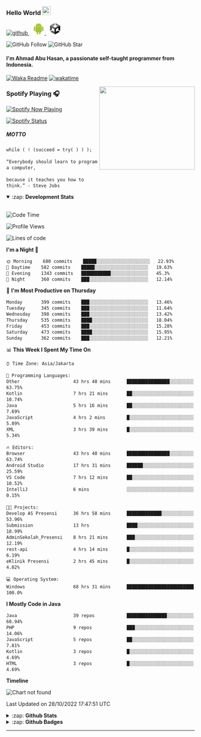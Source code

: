 ### Hello World <img src="https://github.com/eby8zevin/eby8zevin/blob/main/assets/Hi.gif"  width="23" height="23">

<p align="left">
  <a href="https://github.com/eby8zevin" target="_blank">
    <img src="https://github.com/eby8zevin/eby8zevin/blob/main/assets/GitHub.png" alt="github" width="33" height="33"/>
  </a>
  &nbsp;
  <a href="https://github.com/eby8zevin/QRBarcode" target="_blank">
    <img src="https://raw.githubusercontent.com/devicons/devicon/master/icons/android/android-plain.svg" alt="android" width="33" height="33"/>
  </a>
  &nbsp;
  <a href="https://github.com/eby8zevin/unity-ARMarker" target="_blank">
    <img src="https://raw.githubusercontent.com/devicons/devicon/master/icons/unity/unity-original.svg" alt="unity" width="33" height="33"/>
  </a>
</p>

![GitHub Follow](https://img.shields.io/github/followers/eby8zevin.svg?style=social&label=Follow)
![GitHub Star](https://img.shields.io/github/stars/eby8zevin?affiliations=OWNER%2CCOLLABORATOR&style=social&label=Star)

#### I'm Ahmad Abu Hasan, a passionate self-taught programmer from Indonesia.

[![Waka Readme](https://github.com/eby8zevin/eby8zevin/actions/workflows/anmol098.yml/badge.svg)](https://github.com/eby8zevin/eby8zevin/actions/workflows/anmol098.yml)
[![wakatime](https://wakatime.com/badge/user/bbcd646f-1daf-4865-a20e-46d4c803e6f8.svg)](https://wakatime.com/@bbcd646f-1daf-4865-a20e-46d4c803e6f8)

<img src="https://github.com/eby8zevin/eby8zevin/blob/main/assets/Octocat.png" width="255" height="222" align='right'>

### Spotify Playing 🎧

[<img src="https://spotify-now-playing-ahmadabuhasan.vercel.app/api/spotify-playing" alt="Spotify Now Playing" width="350" />](https://open.spotify.com/user/gr3y7pr12w9ol2dy2ccdb10e7)

[<img src="https://readme-spotify-status-ahmadabuhasan.vercel.app/api/run-spotify-status" alt="Spotify Status" width="350" />](https://open.spotify.com/user/gr3y7pr12w9ol2dy2ccdb10e7)

##### MOTTO

```
while ( ! (succeed = try( ) ) );

“Everybody should learn to program a computer,

because it teaches you how to think.” - Steve Jobs
```

<details open>
  <summary> :zap: <b>Development Stats</b> </summary>
<br/>

<!--START_SECTION:waka-->
![Code Time](http://img.shields.io/badge/Code%20Time-1%2C799%20hrs%2019%20mins-blue)

![Profile Views](http://img.shields.io/badge/Profile%20Views-4-blue)

![Lines of code](https://img.shields.io/badge/From%20Hello%20World%20I%27ve%20Written-246%20Thousand%20lines%20of%20code-blue)

**I'm a Night 🦉** 

```text
🌞 Morning    680 commits    █████░░░░░░░░░░░░░░░░░░░░   22.93% 
🌆 Daytime    582 commits    █████░░░░░░░░░░░░░░░░░░░░   19.63% 
🌃 Evening    1343 commits   ███████████░░░░░░░░░░░░░░   45.3% 
🌙 Night      360 commits    ███░░░░░░░░░░░░░░░░░░░░░░   12.14%

```
📅 **I'm Most Productive on Thursday** 

```text
Monday       399 commits    ███░░░░░░░░░░░░░░░░░░░░░░   13.46% 
Tuesday      345 commits    ███░░░░░░░░░░░░░░░░░░░░░░   11.64% 
Wednesday    398 commits    ███░░░░░░░░░░░░░░░░░░░░░░   13.42% 
Thursday     535 commits    ████░░░░░░░░░░░░░░░░░░░░░   18.04% 
Friday       453 commits    ███░░░░░░░░░░░░░░░░░░░░░░   15.28% 
Saturday     473 commits    ████░░░░░░░░░░░░░░░░░░░░░   15.95% 
Sunday       362 commits    ███░░░░░░░░░░░░░░░░░░░░░░   12.21%

```


📊 **This Week I Spent My Time On** 

```text
⌚︎ Time Zone: Asia/Jakarta

💬 Programming Languages: 
Other                    43 hrs 40 mins      ████████████████░░░░░░░░░   63.75% 
Kotlin                   7 hrs 21 mins       ██░░░░░░░░░░░░░░░░░░░░░░░   10.74% 
Java                     5 hrs 16 mins       ██░░░░░░░░░░░░░░░░░░░░░░░   7.69% 
JavaScript               4 hrs 2 mins        █░░░░░░░░░░░░░░░░░░░░░░░░   5.89% 
XML                      3 hrs 39 mins       █░░░░░░░░░░░░░░░░░░░░░░░░   5.34%

🔥 Editors: 
Browser                  43 hrs 40 mins      ████████████████░░░░░░░░░   63.74% 
Android Studio           17 hrs 31 mins      ██████░░░░░░░░░░░░░░░░░░░   25.59% 
VS Code                  7 hrs 12 mins       ██░░░░░░░░░░░░░░░░░░░░░░░   10.52% 
IntelliJ                 6 mins              ░░░░░░░░░░░░░░░░░░░░░░░░░   0.15%

🐱‍💻 Projects: 
Develop AS Presensi      36 hrs 58 mins      █████████████░░░░░░░░░░░░   53.96% 
Submission               13 hrs              ████░░░░░░░░░░░░░░░░░░░░░   18.99% 
AdminSekolah_Presensi    8 hrs 21 mins       ███░░░░░░░░░░░░░░░░░░░░░░   12.19% 
rest-api                 4 hrs 14 mins       █░░░░░░░░░░░░░░░░░░░░░░░░   6.19% 
eKlinik Presensi         2 hrs 45 mins       █░░░░░░░░░░░░░░░░░░░░░░░░   4.02%

💻 Operating System: 
Windows                  68 hrs 31 mins      █████████████████████████   100.0%

```

**I Mostly Code in Java** 

```text
Java                     39 repos            ███████████████░░░░░░░░░░   60.94% 
PHP                      9 repos             ███░░░░░░░░░░░░░░░░░░░░░░   14.06% 
JavaScript               5 repos             ██░░░░░░░░░░░░░░░░░░░░░░░   7.81% 
Kotlin                   3 repos             █░░░░░░░░░░░░░░░░░░░░░░░░   4.69% 
HTML                     3 repos             █░░░░░░░░░░░░░░░░░░░░░░░░   4.69%

```


**Timeline**

![Chart not found](https://raw.githubusercontent.com/eby8zevin/eby8zevin/main/charts/bar_graph.png) 


 Last Updated on 28/10/2022 17:47:51 UTC
<!--END_SECTION:waka-->

</details>

<details>
  <summary> :zap: <b>Github Stats</b> </summary>
<p align="center">:heart:</p>
<p align="center"><a href="https://github.com/eby8zevin">
  <img src="https://github-readme-stats.vercel.app/api?username=eby8zevin&show_icons=true&theme=dark&line_height=20">
  <img src="https://github-readme-stats.vercel.app/api/top-langs/?username=eby8zevin&layout=compact&theme=dark">
</a></p>
<p align="center">
  <a href="https://github.com/eby8zevin">
    <img src="https://github-readme-streak-stats.herokuapp.com/?user=eby8zevin&theme=dark"/>
  </a>
</p>
</details>

<details>
  <summary> :zap: <b>Github Badges</b> </summary>
  <br>
  <a href='https://archiveprogram.github.com/'><img src='https://raw.githubusercontent.com/acervenky/animated-github-badges/master/assets/acbadge.gif' width='40' height='40'></a> 
  <a href='https://docs.github.com/en/developers'><img src='https://raw.githubusercontent.com/acervenky/animated-github-badges/master/assets/devbadge.gif' width='40' height='40'></a> 
  <a href='https://github.com/pricing'><img src='https://raw.githubusercontent.com/acervenky/animated-github-badges/master/assets/pro.gif' width='40' height='40'></a> 
  <a href='https://stars.github.com/'><img src='https://raw.githubusercontent.com/acervenky/animated-github-badges/master/assets/starbadge.gif' width='35' height='35'></a> 
  <a href='https://docs.github.com/en/github/supporting-the-open-source-community-with-github-sponsors'><img src='https://raw.githubusercontent.com/acervenky/animated-github-badges/master/assets/sponsorbadge.gif' width='35' height='35'></a>
</details>

---
